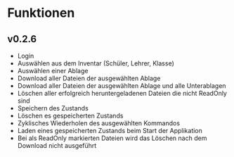 # Funktionen

## v0.2.6

- Login
- Auswählen aus dem Inventar (Schüler, Lehrer, Klasse)
- Auswählen einer Ablage
- Download aller Dateien der ausgewählten Ablage
- Download aller Dateien der ausgewählten Ablage und alle Unterablagen
- Löschen aller erfolgreich heruntergeladenen Dateien die nicht ReadOnly sind
- Speichern des Zustands
- Löschen es gespeicherten Zustands
- Zyklisches Wiederholen des ausgewählten Kommandos
- Laden eines gespeicherten Zustands beim Start der Applikation
- Bei als ReadOnly markierten Dateien wird das Löschen nach dem Download nicht ausgeführt
